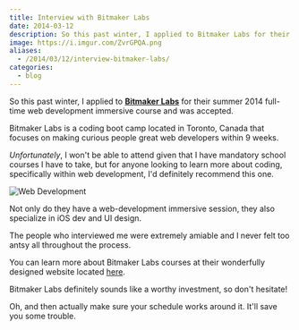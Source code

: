 ```yaml
---
title: Interview with Bitmaker Labs
date: 2014-03-12
description: So this past winter, I applied to Bitmaker Labs for their summer 2014 full-time web development immersive course and was accepted.
image: https://i.imgur.com/ZvrGPQA.png
aliases:
  - /2014/03/12/interview-bitmaker-labs/
categories:
  - blog
---
```


So this past winter, I applied to [**Bitmaker Labs**](https://bitmakerlabs.com "BitmakerLabs") for their summer 2014 full-time web development immersive course and was accepted.

Bitmaker Labs is a coding boot camp located in Toronto, Canada that focuses on making curious people great web developers within 9 weeks.

_Unfortunately_, I won't be able to attend given that I have mandatory school courses I have to take, but for anyone looking to learn more about coding, specifically within web development, I'd definitely recommend this one.

![Web Development](https://i.imgur.com/Vuss3YC.png)

Not only do they have a web-development immersive session, they also specialize in iOS dev and UI design.

The people who interviewed me were extremely amiable and I never felt too antsy all throughout the process.

You can learn more about Bitmaker Labs courses at their wonderfully designed website located [here](https://bitmakerlabs.com/courses/ "Bitmaker Lab Courses").

Bitmaker Labs definitely sounds like a worthy investment, so don't hesitate!

Oh, and then actually make sure your schedule works around it. It'll save you some trouble.
